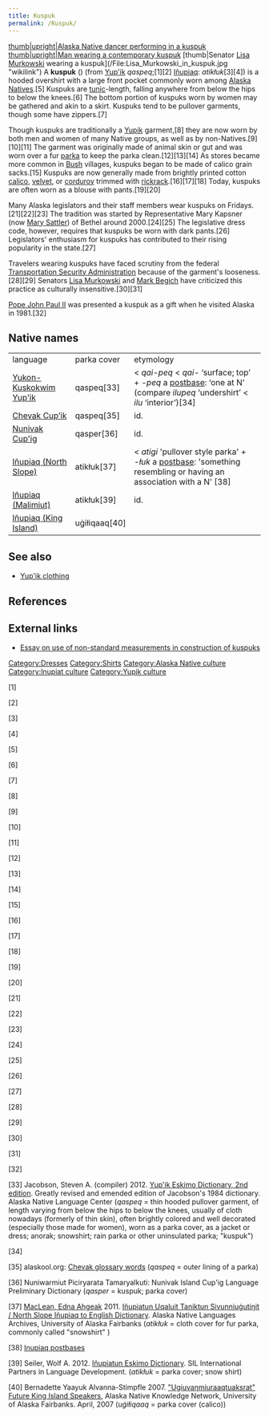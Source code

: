 ```yaml
---
title: Kuspuk
permalink: /Kuspuk/
---
```


[thumb\|upright\|Alaska Native dancer performing in a
kuspuk](/File:Alaska_Native_dancer_wearing_kuspuk.jpg "wikilink")
[thumb\|upright\|Man wearing a contemporary
kuspuk](/File:Gary_Cline_in_kuspuk.jpg "wikilink") [thumb\|Senator [Lisa
Murkowski](Lisa_Murkowski "wikilink") wearing a
kuspuk](/File:Lisa_Murkowski_in_kuspuk.jpg "wikilink") A **kuspuk** ()
(from [Yup'ik](/Yup'ik_language "wikilink") *qaspeq*;[1][2]
[Iñupiaq](/Iñupiaq_language "wikilink"): *atikłuk*[3][4]) is a hooded
overshirt with a large front pocket commonly worn among [Alaska
Natives](/Alaska_Natives "wikilink").[5] Kuspuks are
[tunic](/tunic "wikilink")-length, falling anywhere from below the hips
to below the knees.[6] The bottom portion of kuspuks worn by women may
be gathered and akin to a skirt. Kuspuks tend to be pullover garments,
though some have zippers.[7]

Though kuspuks are traditionally a [Yupik](/Yup'ik_people "wikilink")
garment,[8] they are now worn by both men and women of many Native
groups, as well as by non-Natives.[9][10][11] The garment was originally
made of animal skin or gut and was worn over a fur
[parka](/parka "wikilink") to keep the parka clean.[12][13][14] As
stores became more common in [Bush](/the_Bush_(Alaska) "wikilink")
villages, kuspuks began to be made of calico grain sacks.[15] Kuspuks
are now generally made from brightly printed cotton
[calico](/calico "wikilink"), [velvet](/velvet "wikilink"), or
[corduroy](/corduroy "wikilink") trimmed with
[rickrack](/rickrack "wikilink").[16][17][18] Today, kuspuks are often
worn as a blouse with pants.[19][20]

Many Alaska legislators and their staff members wear kuspuks on
Fridays.[21][22][23] The tradition was started by Representative Mary
Kapsner (now [Mary Sattler](/Mary_Sattler "wikilink")) of Bethel around
2000.[24][25] The legislative dress code, however, requires that kuspuks
be worn with dark pants.[26] Legislators' enthusiasm for kuspuks has
contributed to their rising popularity in the state.[27]

Travelers wearing kuspuks have faced scrutiny from the federal
[Transportation Security
Administration](/Transportation_Security_Administration "wikilink")
because of the garment's looseness.[28][29] Senators [Lisa
Murkowski](/Lisa_Murkowski "wikilink") and [Mark
Begich](/Mark_Begich "wikilink") have criticized this practice as
culturally insensitive.[30][31]

[Pope John Paul II](/Pope_John_Paul_II "wikilink") was presented a
kuspuk as a gift when he visited Alaska in 1981.[32]

## Native names

|                                                                       |               |                                                                                                                                                       |
|-----------------------------------------------------------------------|---------------|-------------------------------------------------------------------------------------------------------------------------------------------------------|
| language                                                              | parka cover   | etymology                                                                                                                                             |
| [Yukon-Kuskokwim Yup'ik](/Central_Alaskan_Yup'ik_language "wikilink") | qaspeq[33]    | \< *qai-peq* \< *qai-* ‘surface; top’ + *-peq* a [postbase](/postbase "wikilink"): ‘one at N’ (compare *ilupeq* ‘undershirt’ \< *ilu* ‘interior’)[34] |
| [Chevak Cup’ik](/Chevak_Cup’ik_language "wikilink")                   | qaspeq[35]    | id.                                                                                                                                                   |
| [Nunivak Cup'ig](/Nunivak_Cup'ig_language "wikilink")                 | qasper[36]    | id.                                                                                                                                                   |
| [Iñupiaq (North Slope)](/Inupiat_language "wikilink")                 | atikłuk[37]   | \< *atigi* 'pullover style parka' + *-łuk* a [postbase](/postbase "wikilink"): 'something resembling or having an association with a N' [38]          |
| [Iñupiaq (Malimiut)](/Inupiat_language "wikilink")                    | atikłuk[39]   | id.                                                                                                                                                   |
| [Iñupiaq (King Island)](/Inupiat_language "wikilink")                 | uġiłiqaaq[40] |                                                                                                                                                       |

## See also

-   [Yup'ik clothing](/Yup'ik_clothing "wikilink")

## References

## External links

-   [Essay on use of non-standard measurements in construction of
    kuspuks](https://online.uas.alaska.edu/online/portfolio/RBUSHEY/Courses/Fall-2009/ED618-JD1?behavior=UAS;element=290)

[Category:Dresses](/Category:Dresses "wikilink")
[Category:Shirts](/Category:Shirts "wikilink") [Category:Alaska Native
culture](/Category:Alaska_Native_culture "wikilink") [Category:Inupiat
culture](/Category:Inupiat_culture "wikilink") [Category:Yupik
culture](/Category:Yupik_culture "wikilink")

[1]

[2]

[3]

[4]

[5]

[6]

[7]

[8]

[9]

[10]

[11]

[12]

[13]

[14]

[15]

[16]

[17]

[18]

[19]

[20]

[21]

[22]

[23]

[24]

[25]

[26]

[27]

[28]

[29]

[30]

[31]

[32]

[33] Jacobson, Steven A. (compiler) 2012. [Yup'ik Eskimo Dictionary, 2nd
edition](http://www.uaf.edu/anla/collections/search/resultDetail.xml?id=CY972J2012).
Greatly revised and emended edition of Jacobson's 1984 dictionary.
Alaska Native Language Center (*qaspeq* = thin hooded pullover garment,
of length varying from below the hips to below the knees, usually of
cloth nowadays (formerly of thin skin), often brightly colored and well
decorated (especially those made for women), worn as a parka cover, as a
jacket or dress; anorak; snowshirt; rain parka or other uninsulated
parka; "kuspuk")

[34]

[35] alaskool.org: [Chevak glossary
words](http://www.alaskool.org/projects/chevak/chevak/glossary%20words.html)
(*qaspeq* = outer lining of a parka)

[36] Nuniwarmiut Piciryarata Tamaryalkuti: Nunivak Island Cup'ig
Language Preliminary Dictionary (*qasper* = kuspuk; parka cover)

[37] [MacLean, Edna Ahgeak](/Edna_Ahgeak_MacLean "wikilink") 2011.
[Iñupiatun Uqaluit Taniktun Sivunniuġutiŋit / North Slope Iñupiaq to
English
Dictionary](http://jukebox.uaf.edu/site7/sites/default/files/sea_ice_terms_combined.pdf).
Alaska Native Languages Archives, University of Alaska Fairbanks
(*atikłuk* = cloth cover for fur parka, commonly called "snowshirt" )

[38] [Inupiaq
postbases](https://www.cs.cmu.edu/afs/cs.cmu.edu/project/cmt-40/Nice/Inupiaq/1st%20postbases.doc)

[39] Seiler, Wolf A. 2012. [Iñupiatun Eskimo
Dictionary](http://www.sil.org/silepubs/Pubs/928474543482/Seiler_Inupiatun_Eskimo_Dictionary_LCDD_16.pdf).
SIL International Partners in Language Development. (*atikłuk* = parka
cover; snow shirt)

[40] Bernadette Yaayuk Alvanna-Stimpfle 2007. ["Ugiuvaŋmiuraaqtuaksrat"
Future King Island
Speakers](http://ankn.uaf.edu/Curriculum/Masters_Projects/Yaayuk/Chap2.html),
Alaska Native Knowledge Network, University of Alaska Fairbanks. April,
2007 (*uġiłiqaaq* = parka cover (calico))